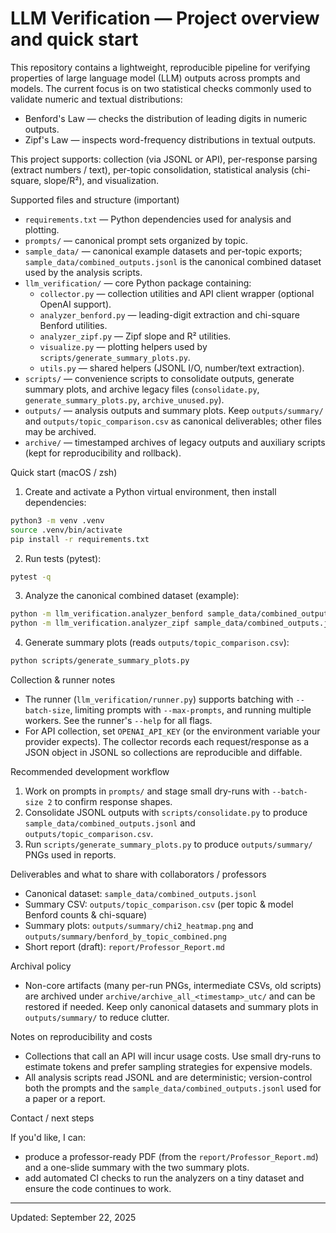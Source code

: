 # LLM Verification — Project overview and quick start

This repository contains a lightweight, reproducible pipeline for verifying properties of large language model (LLM) outputs across prompts and models. The current focus is on two statistical checks commonly used to validate numeric and textual distributions:

- Benford's Law — checks the distribution of leading digits in numeric outputs.
- Zipf's Law — inspects word-frequency distributions in textual outputs.

This project supports: collection (via JSONL or API), per-response parsing (extract numbers / text), per-topic consolidation, statistical analysis (chi-square, slope/R²), and visualization.

Supported files and structure (important)

- `requirements.txt` — Python dependencies used for analysis and plotting.
- `prompts/` — canonical prompt sets organized by topic.
- `sample_data/` — canonical example datasets and per-topic exports; `sample_data/combined_outputs.jsonl` is the canonical combined dataset used by the analysis scripts.
- `llm_verification/` — core Python package containing:
  - `collector.py` — collection utilities and API client wrapper (optional OpenAI support).
  - `analyzer_benford.py` — leading-digit extraction and chi-square Benford utilities.
  - `analyzer_zipf.py` — Zipf slope and R² utilities.
  - `visualize.py` — plotting helpers used by `scripts/generate_summary_plots.py`.
  - `utils.py` — shared helpers (JSONL I/O, number/text extraction).
- `scripts/` — convenience scripts to consolidate outputs, generate summary plots, and archive legacy files (`consolidate.py`, `generate_summary_plots.py`, `archive_unused.py`).
- `outputs/` — analysis outputs and summary plots. Keep `outputs/summary/` and `outputs/topic_comparison.csv` as canonical deliverables; other files may be archived.
- `archive/` — timestamped archives of legacy outputs and auxiliary scripts (kept for reproducibility and rollback).

Quick start (macOS / zsh)

1) Create and activate a Python virtual environment, then install dependencies:

```bash
python3 -m venv .venv
source .venv/bin/activate
pip install -r requirements.txt
```

2) Run tests (pytest):

```bash
pytest -q
```

3) Analyze the canonical combined dataset (example):

```bash
python -m llm_verification.analyzer_benford sample_data/combined_outputs.jsonl --out outputs/topic_comparison.csv
python -m llm_verification.analyzer_zipf sample_data/combined_outputs.jsonl --out outputs/zipf_summary.csv
```

4) Generate summary plots (reads `outputs/topic_comparison.csv`):

```bash
python scripts/generate_summary_plots.py
```

Collection & runner notes

- The runner (`llm_verification/runner.py`) supports batching with `--batch-size`, limiting prompts with `--max-prompts`, and running multiple workers. See the runner's `--help` for all flags.
- For API collection, set `OPENAI_API_KEY` (or the environment variable your provider expects). The collector records each request/response as a JSON object in JSONL so collections are reproducible and diffable.

Recommended development workflow

1. Work on prompts in `prompts/` and stage small dry-runs with `--batch-size 2` to confirm response shapes.
2. Consolidate JSONL outputs with `scripts/consolidate.py` to produce `sample_data/combined_outputs.jsonl` and `outputs/topic_comparison.csv`.
3. Run `scripts/generate_summary_plots.py` to produce `outputs/summary/` PNGs used in reports.

Deliverables and what to share with collaborators / professors

- Canonical dataset: `sample_data/combined_outputs.jsonl`
- Summary CSV: `outputs/topic_comparison.csv` (per topic & model Benford counts & chi-square)
- Summary plots: `outputs/summary/chi2_heatmap.png` and `outputs/summary/benford_by_topic_combined.png`
- Short report (draft): `report/Professor_Report.md`

Archival policy

- Non-core artifacts (many per-run PNGs, intermediate CSVs, old scripts) are archived under `archive/archive_all_<timestamp>_utc/` and can be restored if needed. Keep only canonical datasets and summary plots in `outputs/summary/` to reduce clutter.

Notes on reproducibility and costs

- Collections that call an API will incur usage costs. Use small dry-runs to estimate tokens and prefer sampling strategies for expensive models.
- All analysis scripts read JSONL and are deterministic; version-control both the prompts and the `sample_data/combined_outputs.jsonl` used for a paper or a report.

Contact / next steps

If you'd like, I can:
- produce a professor-ready PDF (from the `report/Professor_Report.md`) and a one-slide summary with the two summary plots.
- add automated CI checks to run the analyzers on a tiny dataset and ensure the code continues to work.

---
Updated: September 22, 2025